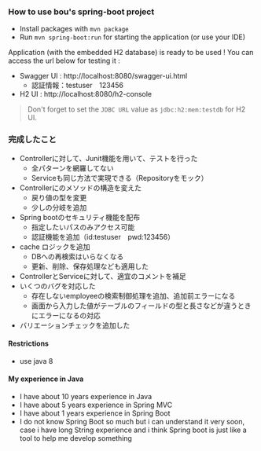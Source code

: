 ### How to use bou's spring-boot project

- Install packages with `mvn package`
- Run `mvn spring-boot:run` for starting the application (or use your IDE)

Application (with the embedded H2 database) is ready to be used ! You can access the url below for testing it :

- Swagger UI : http://localhost:8080/swagger-ui.html
  - 認証情報：testuser　123456
- H2 UI : http://localhost:8080/h2-console

> Don't forget to set the `JDBC URL` value as `jdbc:h2:mem:testdb` for H2 UI.



### 完成したこと
  - Controllerに対して、Junit機能を用いて、テストを行った
    - 全パターンを網羅してない
    - Serviceも同じ方法で実現できる（Repositoryをモック）
  - Controllerにのメソッドの構造を変えた
    - 戻り値の型を変更
    - 少しの分岐を追加
  - Spring bootのセキュリティ機能を配布
    - 指定したいパスのみアクセス可能
    - 認証機能を追加（id:testuser　pwd:123456）
  - cache ロジックを追加
    - DBへの再検索はいらなくなる
    - 更新、削除、保存処理なども適用した
  - ControllerとServiceに対して、適宜のコメントを補足
  - いくつのバグを対応した
    - 存在しないemployeeの検索制御処理を追加、追加前エラーになる
    - 画面から入力した値がテーブルのフィールドの型と長さなどが違うときにエラーになるの対応
  - バリエーションチェックを追加した

#### Restrictions
- use java 8



#### My experience in Java

- I have about 10 years experience in Java
- I have about 5 years experience in Spring MVC
- I have about 1 years experience in Spring Boot
- I do not know Spring Boot so much but i can understand it very soon,
  case i have long String experience and i think Spring boot is just like a tool to help me develop something
